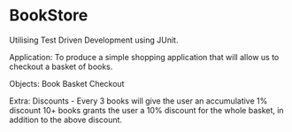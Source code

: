 # BookStore
Utilising Test Driven Development using JUnit.

Application:
To produce a simple shopping application that will allow us to checkout a basket of books.

Objects:
Book
Basket
Checkout

Extra:
Discounts - 
  Every 3 books will give the user an accumulative 1% discount
  10+ books grants the user a 10% discount for the whole basket, in addition to the above discount.


